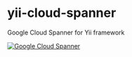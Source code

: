 # yii-cloud-spanner
Google Cloud Spanner for Yii framework

[![Google Cloud Spanner](https://img.youtube.com/vi/amcf6W2Xv6M/0.jpg)](https://www.youtube.com/watch?v=Yamcf6W2Xv6M)
